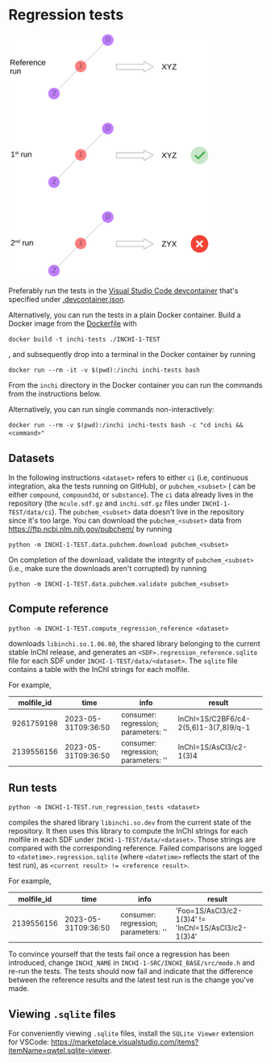 # Regression tests

<img src="./regression.svg" alt="schematic" width="400"/>

Preferably run the tests in the [Visual Studio Code devcontainer](https://code.visualstudio.com/docs/devcontainers/containers)
that's specified under [.devcontainer.json](../../.devcontainer.json).

Alternatively, you can run the tests in a plain Docker container.
Build a Docker image from the [Dockerfile](../Dockerfile) with

```Shell
docker build -t inchi-tests ./INCHI-1-TEST
```
, and subsequently drop into a terminal in the Docker container by running

```Shell
docker run --rm -it -v $(pwd):/inchi inchi-tests bash
```

From the `inchi` directory in the Docker container you can run the commands from the
instructions below.

Alternatively, you can run single commands non-interactively:

```Shell
docker run --rm -v $(pwd):/inchi inchi-tests bash -c "cd inchi && <command>"
```

## Datasets

In the following instructions `<dataset>` refers to either `ci`
(i.e, continuous integration, aka the tests running on GitHub), or `pubchem_<subset>` (<subset> can be either `compound`, `compound3d`, or `substance`).
The `ci` data already lives in the repository (the `mcule.sdf.gz` and `inchi.sdf.gz` files under `INCHI-1-TEST/data/ci`).
The `pubchem_<subset>` data doesn't live in the repository since it's too large.
You can download the `pubchem_<subset>` data from https://ftp.ncbi.nlm.nih.gov/pubchem/ by running

```Shell
python -m INCHI-1-TEST.data.pubchem.download pubchem_<subset>
```

On completion of the download, validate the integrity of `pubchem_<subset>` (i.e., make sure the downloads aren't corrupted) by running

```Shell
python -m INCHI-1-TEST.data.pubchem.validate pubchem_<subset>
```

## Compute reference

```Shell
python -m INCHI-1-TEST.compute_regression_reference <dataset>
```
downloads `libinchi.so.1.06.00`, the shared library belonging to the current stable InChI release,
and generates an `<SDF>.regression_reference.sqlite` file for each SDF under `INCHI-1-TEST/data/<dataset>`.
The `sqlite` file contains a table with the InChI strings for each molfile.

For example,

| molfile_id | time | info | result |
| --- | --- | --- | --- |
| 9261759198 | 2023-05-31T09:36:50 | consumer: regression; parameters: '' | InChI=1S/C2BF6/c4-2(5,6)1-3(7,8)9/q-1 |
| 2139556156 | 2023-05-31T09:36:50 | consumer: regression; parameters: '' | InChI=1S/AsCl3/c2-1(3)4 |


## Run tests

```Shell
python -m INCHI-1-TEST.run_regression_tests <dataset>
```
compiles the shared library `libinchi.so.dev` from the current state of the repository.
It then uses this library to compute the InChI strings for each molfile in each SDF under `INCHI-1-TEST/data/<dataset>`.
Those strings are compared with the corresponding reference.
Failed comparisons are logged to `<datetime>.regression.sqlite` (where `<datetime>` reflects the start of the test run),
as `<current result> != <reference result>`.

For example,

| molfile_id | time | info | result |
| --- | --- | --- | --- |
| 2139556156 | 2023-05-31T09:36:50 | consumer: regression; parameters: '' | 'Foo=1S/AsCl3/c2-1(3)4' != 'InChI=1S/AsCl3/c2-1(3)4' |

To convince yourself that the tests fail once a regression has been introduced,
change `INCHI_NAME` in `INCHI-1-SRC/INCHI_BASE/src/mode.h` and re-run the tests.
The tests should now fail and indicate that the difference between the reference results and the latest test run is the change you've made.

## Viewing `.sqlite` files

For conveniently viewing `.sqlite` files, install the `SQLite Viewer` extension for VSCode: https://marketplace.visualstudio.com/items?itemName=qwtel.sqlite-viewer.
